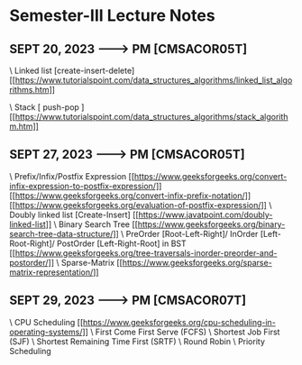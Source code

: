 # Semester-III Lecture Notes

## SEPT 20, 2023 ---> PM [CMSACOR05T]

\\ Linked list [create-insert-delete]
   [[https://www.tutorialspoint.com/data_structures_algorithms/linked_list_algorithms.htm]]

\\ Stack [ push-pop ]
   [[https://www.tutorialspoint.com/data_structures_algorithms/stack_algorithm.htm]]

## SEPT 27, 2023 ---> PM [CMSACOR05T]

\\ Prefix/Infix/Postfix Expression
   [[https://www.geeksforgeeks.org/convert-infix-expression-to-postfix-expression/]]
   [[https://www.geeksforgeeks.org/convert-infix-prefix-notation/]]
   [[https://www.geeksforgeeks.org/evaluation-of-postfix-expression/]]
\\ Doubly linked list [Create-Insert]
   [[https://www.javatpoint.com/doubly-linked-list]]
\\ Binary Search Tree 
   [[https://www.geeksforgeeks.org/binary-search-tree-data-structure/]]
\\ PreOrder [Root-Left-Right]/ InOrder [Left-Root-Right]/ PostOrder [Left-Right-Root] in BST
   [[https://www.geeksforgeeks.org/tree-traversals-inorder-preorder-and-postorder/]]
\\ Sparse-Matrix
   [[https://www.geeksforgeeks.org/sparse-matrix-representation/]]

## SEPT 29, 2023 ---> PM [CMSACOR07T]

\\ CPU Scheduling
   [[https://www.geeksforgeeks.org/cpu-scheduling-in-operating-systems/]]
\\ First Come First Serve (FCFS)
\\ Shortest Job First (SJF)
\\ Shortest Remaining Time First (SRTF)
\\ Round Robin
\\ Priority Scheduling
